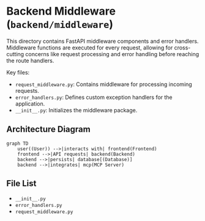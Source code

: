 # Backend Middleware (`backend/middleware`)

This directory contains FastAPI middleware components and error handlers. Middleware functions are executed for every request, allowing for cross-cutting concerns like request processing and error handling before reaching the route handlers.

Key files:

*   `request_middleware.py`: Contains middleware for processing incoming requests.
*   `error_handlers.py`: Defines custom exception handlers for the application.
*   `__init__.py`: Initializes the middleware package.

## Architecture Diagram
```mermaid
graph TD
    user((User)) -->|interacts with| frontend(Frontend)
    frontend -->|API requests| backend(Backend)
    backend -->|persists| database[(Database)]
    backend -->|integrates| mcp(MCP Server)
```

<!-- File List Start -->
## File List

- `__init__.py`
- `error_handlers.py`
- `request_middleware.py`

<!-- File List End -->



